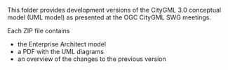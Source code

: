 This folder provides development versions of the CityGML 3.0 conceptual model (UML model) as presented at the OGC CityGML SWG meetings.

Each ZIP file contains 
- the Enterprise Architect model
- a PDF with the UML diagrams
- an overview of the changes to the previous version
